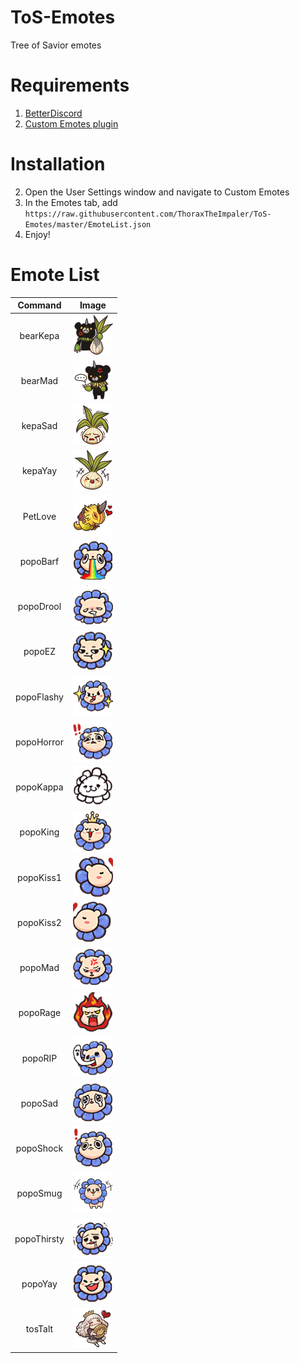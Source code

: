 # ToS-Emotes

Tree of Savior emotes

# Requirements
1. [BetterDiscord](https://betterdiscord.net/home/)
2. [Custom Emotes plugin](https://github.com/Natsulus/Custom-Emotes)

# Installation
2. Open the User Settings window and navigate to Custom Emotes
3. In the Emotes tab, add `https://raw.githubusercontent.com/ThoraxTheImpaler/ToS-Emotes/master/EmoteList.json`
4. Enjoy!

# Emote List

|   Command     |     Image     |
| :-----------: | :-----------: |
| bearKepa | ![bearKepa Image](https://raw.githubusercontent.com/ThoraxTheImpaler/ToS-Emotes/master/64/bearKepa.png) |
| bearMad | ![bearMad Image](https://raw.githubusercontent.com/ThoraxTheImpaler/ToS-Emotes/master/64/bearMad.png) |
| kepaSad | ![kepaSad Image](https://raw.githubusercontent.com/ThoraxTheImpaler/ToS-Emotes/master/64/kepaSad.png) |
| kepaYay | ![kepaYay Image](https://raw.githubusercontent.com/ThoraxTheImpaler/ToS-Emotes/master/64/kepaYay.png) |
| PetLove | ![PetLove Image](https://raw.githubusercontent.com/ThoraxTheImpaler/ToS-Emotes/master/64/PetLove.png) |
| popoBarf | ![popoBarf Image](https://raw.githubusercontent.com/ThoraxTheImpaler/ToS-Emotes/master/64/popoBarf.png) |
| popoDrool | ![popoDrool Image](https://raw.githubusercontent.com/ThoraxTheImpaler/ToS-Emotes/master/64/popoDrool.png) |
| popoEZ | ![popoEZ Image](https://raw.githubusercontent.com/ThoraxTheImpaler/ToS-Emotes/master/64/popoEZ.png) |
| popoFlashy | ![popoFlashy Image](https://raw.githubusercontent.com/ThoraxTheImpaler/ToS-Emotes/master/64/popoFlashy.png) |
| popoHorror | ![popoHorror Image](https://raw.githubusercontent.com/ThoraxTheImpaler/ToS-Emotes/master/64/popoHorror.png) |
| popoKappa | ![popoKappa Image](https://raw.githubusercontent.com/ThoraxTheImpaler/ToS-Emotes/master/64/popoKappa.png) |
| popoKing | ![popoKing Image](https://raw.githubusercontent.com/ThoraxTheImpaler/ToS-Emotes/master/64/popoKing.png) |
| popoKiss1 | ![popoKiss1 Image](https://raw.githubusercontent.com/ThoraxTheImpaler/ToS-Emotes/master/64/popoKiss1.png) |
| popoKiss2 | ![popoKiss2 Image](https://raw.githubusercontent.com/ThoraxTheImpaler/ToS-Emotes/master/64/popoKiss2.png) |
| popoMad | ![popoMad Image](https://raw.githubusercontent.com/ThoraxTheImpaler/ToS-Emotes/master/64/popoMad.png) |
| popoRage | ![popoRage Image](https://raw.githubusercontent.com/ThoraxTheImpaler/ToS-Emotes/master/64/popoRage.png) |
| popoRIP | ![popoRIP Image](https://raw.githubusercontent.com/ThoraxTheImpaler/ToS-Emotes/master/64/popoRIP.png) |
| popoSad | ![popoSad Image](https://raw.githubusercontent.com/ThoraxTheImpaler/ToS-Emotes/master/64/popoSad.png) |
| popoShock | ![popoShock Image](https://raw.githubusercontent.com/ThoraxTheImpaler/ToS-Emotes/master/64/popoShock.png) |
| popoSmug | ![popoSmug Image](https://raw.githubusercontent.com/ThoraxTheImpaler/ToS-Emotes/master/64/popoSmug.png) |
| popoThirsty | ![popoThirsty Image](https://raw.githubusercontent.com/ThoraxTheImpaler/ToS-Emotes/master/64/popoThirsty.png) |
| popoYay | ![popoYay Image](https://raw.githubusercontent.com/ThoraxTheImpaler/ToS-Emotes/master/64/popoYay.png) |
| tosTalt | ![tosTalt Image](https://raw.githubusercontent.com/ThoraxTheImpaler/ToS-Emotes/master/64/tosTalt.png) |
